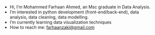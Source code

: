 - Hi, I’m Mohammed Farhaan Ahmed, an Msc graduate in Data Analysis.
- I’m interested in python development (front-end/back-end), data analysis, data cleaning, data modelling.
- I’m currently learning data visualization techniques
- How to reach me: farhaanzaki@gmail.com

<!---
elezenryfe/elezenryfe is a ✨ special ✨ repository because its `README.md` (this file) appears on your GitHub profile.
You can click the Preview link to take a look at your changes.
--->

